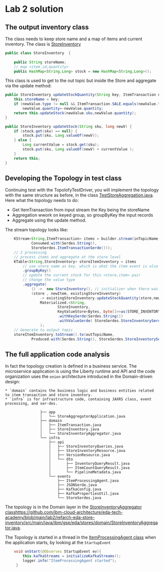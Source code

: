 # Lab 2 solution

## The output inventory class

The class needs to keep store name and a map of items and current inventory. The class is [StoreInventory](https://github.com/ibm-cloud-architecture/eda-tech-academy/blob/main/lab2/refarch-eda-store-inventory/src/main/java/ibm/gse/eda/stores/domain/StoreInventory.java)

```java
public class StoreInventory  {
    
    public String storeName;
    // map <item_id,quantity>
    public HashMap<String,Long> stock = new HashMap<String,Long>();
```

This class is used to get to the out topic but inside the Store and aggregate via the update method:

```java
public StoreInventory updateStockQuantity(String key, ItemTransaction newValue) {
    this.storeName = key;
    if (newValue.type != null && ItemTransaction.SALE.equals(newValue.type))
        newValue.quantity=-newValue.quantity;
    return this.updateStock(newValue.sku,newValue.quantity);
}

public StoreInventory updateStock(String sku, long newV) {
    if (stock.get(sku) == null) {
        stock.put(sku, Long.valueOf(newV));
    } else {
        Long currentValue = stock.get(sku);
        stock.put(sku, Long.valueOf(newV) + currentValue );
    }
    return this;
}
```

## Developing the Topology in test class

Continuing test with the TopolofyTestDriver, you will implement the topology with the same structure as before, in the class [TestStoreAggregation.java](https://github.com/ibm-cloud-architecture/eda-tech-academy/blob/main/lab2/refarch-eda-store-inventory/src/test/java/ut/TestStoreAggregation.java). Here what the topology needs to do:

* Get ItemTransaction from input stream the Key being the storeName
* Aggregation wwork on keyed group, so groupByKey the input records
* Aggregate using the update method.

The stream topology looks like:

```java
    KStream<String,ItemTransaction> items = builder.stream(inTopicName, 
            Consumed.with(Serdes.String(),  
            StoreSerdes.ItemTransactionSerde()));  
    // 2 processing   
    // process items and aggregate at the store level 
    KTable<String,StoreInventory> storeItemInventory = items
        // use store name as key, which is what the item event is also using
        .groupByKey()
        // update the current stock for this <store,item> pair
        // change the value type
        .aggregate(
            () ->  new StoreInventory(), // initializer when there was no store in the table
            (store , newItem, existingStoreInventory) 
                -> existingStoreInventory.updateStockQuantity(store,newItem), 
                Materialized.<String, 
                        StoreInventory, 
                        KeyValueStore<Bytes, byte[]>>as(STORE_INVENTORY_KAFKA_STORE_NAME)
                        .withKeySerde(Serdes.String())
                        .withValueSerde( StoreSerdes.StoreInventorySerde())
                );   
    // Generate to output topic
    storeItemInventory.toStream().to(outTopicName,
            Produced.with(Serdes.String(), StoreSerdes.StoreInventorySerde()));

```

## The full application code analysis

In fact the topology creation is defined in a business service. The microservice application is using the Liberty runtime and API and the code organization uses the `onion` architecture introduced in the Domain-driven design:

    * `domain` contains the business logic and business entities related to item transaction and store inventory.
    * `infra` is for infrastructure code, containing JAXRS class, event processing, and ser-des.

```
                ├── app
                │   └── StoreAggregatorApplication.java
                ├── domain
                │   ├── ItemTransaction.java
                │   ├── StoreInventory.java
                │   └── StoreInventoryAggregator.java
                └── infra
                    ├── api
                    │   ├── StoreInventoryQueries.java
                    │   ├── StoreInventoryResource.java
                    │   ├── VersionResource.java
                    │   └── dto
                    │       ├── InventoryQueryResult.java
                    │       ├── ItemCountQueryResult.java
                    │       └── PipelineMetadata.java
                    └── events
                        ├── ItemProcessingAgent.java
                        ├── JSONSerde.java
                        ├── KafkaConfig.java
                        ├── KafkaPropertiesUtil.java
                        └── StoreSerdes.java
```

The topology is in the Domain layer in the [StoreInventoryAggregator class]()https://github.com/ibm-cloud-architecture/eda-tech-academy/blob/main/lab2/refarch-eda-store-inventory/src/main/java/ibm/gse/eda/stores/domain/StoreInventoryAggregator.java.

The Topology is started in a thread in the [ItemProcessingAgent class](https://github.com/ibm-cloud-architecture/eda-tech-academy/blob/main/lab2/refarch-eda-store-inventory/src/main/java/ibm/gse/eda/stores/infra/events/ItemProcessingAgent.java) when the application starts, by looking at the `StartupEvent`

```java
    void onStart(@Observes StartupEvent ev){
        this.kafkaStreams = initializeKafkaStreams();
		logger.info("ItemProcessingAgent started");
     }
```

